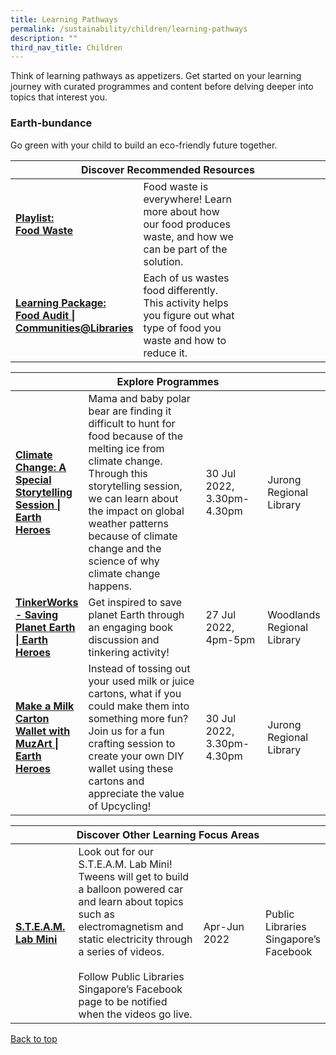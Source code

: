 ```yaml
---
title: Learning Pathways
permalink: /sustainability/children/learning-pathways
description: ""
third_nav_title: Children
---
```

<style type="text/css">
/* Links */
.content a { color: #322987; }
.content a:focus,
.content a:hover { color: #28216c; }

/* Button Outline */
.bp-button { padding-left: 1.5rem; padding-right: 1.5rem; }
.bp-button.is-primary-outline { border: 1px solid #322987; color: #322987; background-color: transparent; text-decoration: none; }
.bp-button.is-primary-outline:focus,
.bp-button.is-primary-outline:hover { border: 1px solid #322987; color: #cff2e8; background-color: #322987; text-decoration: none; }

/* Responsive Iframe */
.responsive-iframe { position: absolute; top: 0; left: 0; bottom: 0; right: 0; width: 100%; height: 100%; }
.responsive-iframe-container { position: relative; overflow: hidden; width: 100%; }
.responsive-iframe-container.ratio-16by9 { padding-top: 56.25%; }
.responsive-iframe-container.ratio-4by3 { padding-top: 75%; }
.responsive-iframe-container.ratio-3by2 { padding-top: 66.66%; }
.responsive-iframe-container.ratio-1by1 { padding-top: 100%; }
</style>
Think of learning pathways as appetizers. Get started on your learning journey with curated programmes and content before delving deeper into topics that interest you.

<h3><b>Earth-bundance</b></h3>
Go green with your child to build an eco-friendly future together.
<div class="horizontal-scroll margin--bottom--lg">
  <table class="generic-table">
    <thead>
      <tr>
        <th colspan="4" class="is-uppercase has-weight-normal">Discover Recommended Resources</th>
      </tr>
    </thead>
    <tbody>
      <tr>
        <td style="width: 20%;"><a href="/sustainability/children/content" target="_blank"><b> Playlist:<br>Food Waste</b></a></td>
        <td style="width: 40%;"> Food waste is everywhere! Learn more about how our food produces waste, and how we can be part of the solution.</td>
        <td style="width: 20%;"> </td>
        <td style="width: 20%;"> </td>
      </tr>
      <tr>
        <td><a href="https://go.gov.sg/nlb-foodaudit" target="_blank"><b> Learning Package:<br>Food Audit | Communities@Libraries</b></a></td>
        <td>Each of us wastes food differently. This activity helps you figure out what type of food you waste and how to reduce it.</td>
        <td></td>
        <td></td>
      </tr>
    </tbody>
  </table>
</div>

<div class="horizontal-scroll margin--bottom--lg">
  <table class="generic-table">
    <thead>
      <tr>
        <th colspan="4" class="is-uppercase has-weight-normal">Explore Programmes</th>
      </tr>
    </thead>
    <tbody>
			<tr>
         <td style="width: 20%;"><a href="https://www.eventbrite.sg/e/climate-change-a-special-storytelling-session-earth-heroes-tickets-352492032157?aff=ebdssbdestsearch" target="_blank"><b>Climate Change: A Special Storytelling Session | Earth Heroes</b></a></td>
        <td style="width: 40%;">Mama and baby polar bear are finding it difficult to hunt for food because of the melting ice from climate change. Through this storytelling session, we can learn about the impact on global weather patterns because of climate change and the science of why climate change happens.
</td>
        <td style="width: 20%;">30 Jul 2022, <br> 3.30pm-4.30pm</td>
        <td style="width: 20%;">Jurong Regional Library</td>
			</tr>
			<tr>
				<td style="width: 20%;"><a href="https://www.eventbrite.sg/e/tinkerworks-saving-planet-earth-earth-heroes-tickets-355979673787?aff=ebdssbdestsearch" target="_blank"><b>TinkerWorks - Saving Planet Earth | Earth Heroes</b></a></td>
        <td style="width: 40%;">Get inspired to save planet Earth through an engaging book discussion and tinkering activity! </td>
				<td style="width: 20%;">27 Jul 2022, 4pm-5pm</td>
        <td style="width: 20%;">Woodlands Regional Library</td>
			</tr>
			<tr>
         <td style="width: 20%;"><a href="https://www.eventbrite.com/e/make-a-milk-carton-wallet-with-muzart-earth-heroes-tickets-355019923147?aff=ebdssbdestsearch&keep_tld=1" target="_blank"><b>Make a Milk Carton Wallet with MuzArt | Earth Heroes</b></a></td>
        <td style="width: 40%;">Instead of tossing out your used milk or juice cartons, what if you could make them into something more fun? Join us for a fun crafting session to create your own DIY wallet using these cartons and appreciate the value of Upcycling!
</td>
        <td style="width: 20%;">30 Jul 2022, <br> 3.30pm-4.30pm</td>
        <td style="width: 20%;">Jurong Regional Library</td>
			</tr>
    </tbody>
  </table>
</div>

<div class="horizontal-scroll margin--bottom--lg">
  <table class="generic-table">
    <thead>
      <tr>
        <th colspan="4" class="is-uppercase has-weight-normal">Discover Other Learning Focus Areas</th>
      </tr>
    </thead>
    <tbody>
			<tr>
        <td style="width: 20%;"><a href="https://www.facebook.com/publiclibrarysg" target="_blank"><b>S.T.E.A.M. Lab Mini</b></a></td>
        <td style="width: 40%;">Look out for our S.T.E.A.M. Lab Mini! Tweens will get to build a balloon powered car and learn about topics such as electromagnetism and static electricity through a series of videos.<br><br>Follow Public Libraries Singapore’s Facebook page to be notified when the videos go live.
</td>
        <td style="width: 20%;">Apr-Jun 2022</td>
        <td style="width: 20%;">Public Libraries Singapore’s Facebook</td>
      </tr>
     </tbody>
  </table>
</div>

<p class="has-text-right margin--top--xl"><a href="#main-content">Back to top</a></p>